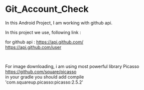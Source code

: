 # Git_Account_Check
In this Android Project, I am working with github api.


In this project we use, following link :

for github api : https://api.github.com/ <br>
                 https://api.github.com/user
  
  <br>
  
  For image downloading, i am using most powerful library Picasso<br>
  https://github.com/square/picasso <br>
  in your gradle you should add
  compile 'com.squareup.picasso:picasso:2.5.2'
  
